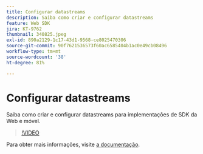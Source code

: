 ```yaml
---
title: Configurar datastreams
description: Saiba como criar e configurar datastreams
feature: Web SDK
jira: KT-9762
thumbnail: 340825.jpeg
exl-id: 890a2129-1c17-43d1-9568-ce8025470306
source-git-commit: 90f7621536573f60ac6585404b1ac0e49cb08496
workflow-type: tm+mt
source-wordcount: '38'
ht-degree: 81%

---
```


# Configurar datastreams

Saiba como criar e configurar datastreams para implementações de SDK da Web e móvel.

>[!VIDEO](https://video.tv.adobe.com/v/340825?quality=12&learn=on)

Para obter mais informações, visite [a documentação](https://experienceleague.adobe.com/docs/experience-platform/edge/fundamentals/datastreams.html?lang=pt-BR).
